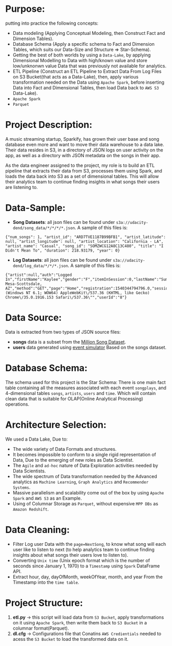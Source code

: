 # Purpose:
putting into practice the following concepts:
- Data modeling (Applying Conceptual Modeling, then Construct Fact and Dimension Tables).
- Database Schema (Apply a specific schema to Fact and Dimension Tables, which suits our Data-Size and Structure => Star-Schema).
- Getting the best of both worlds by using a `Data-Lake`, by applying Dimensional Modelling to Data with high/known value and store low/unknonwn value Data that was previously not available for analytics.
- ETL Pipeline (Construct an ETL Pipeline to Extract Data From Log Files on S3 Bucket(that acts as a Data-Lake), then, apply various transformation needed on the Data using `Apache Spark`, before inserting Data into Fact and Dimensional Tables, then load Data back to `AWS S3` Data-Lake).
- `Apache Spark`
- `Parquet`

# Project Description:
A music streaming startup, Sparkify, has grown their user base and song database even more and want to move their data warehouse to a data lake. Their data resides in S3, in a directory of JSON logs on user activity on the app, as well as a directory with JSON metadata on the songs in their app.

As the data engineer assigned to the project, my role is to build an ETL pipeline that extracts their data from S3, processes them using Spark, and loads the data back into S3 as a set of dimensional tables. This will allow their analytics team to continue finding insights in what songs their users are listening to.

# Data-Sample:
- **Song Datasets**: all json files can be found under `s3a://udacity-dend/song_data/*/*/*/*.json`. A sample of this files is:
```
{"num_songs": 1, "artist_id": "ARD7TVE1187B99BFB1", "artist_latitude": null, "artist_longitude": null, "artist_location": "California - LA", "artist_name": "Casual", "song_id": "SOMZWCG12A8C13C480", "title": "I Didn't Mean To", "duration": 218.93179, "year": 0}
```
- **Log Datasets**: all json files can be found under `s3a://udacity-dend/log_data/*/*/*.json`. A sample of this files is:
```
{"artist":null,"auth":"Logged In","firstName":"Kaylee","gender":"F","itemInSession":0,"lastName":"Summers","length":null,"level":"free","location":"Phoenix-Mesa-Scottsdale, AZ","method":"GET","page":"Home","registration":1540344794796.0,"sessionId":139,"song":null,"status":200,"ts":1541106106796,"userAgent":"\"Mozilla\/5.0 (Windows NT 6.1; WOW64) AppleWebKit\/537.36 (KHTML, like Gecko) Chrome\/35.0.1916.153 Safari\/537.36\"","userId":"8"}
```
# Data Source:
Data is extracted from two types of JSON source files: 
- **songs** data is a subset from the [Million Song Dataset](http://millionsongdataset.com/).
- **users** data generated using [event simulator](https://github.com/Interana/eventsim) Based on the songs dataset. 

# Database Schema:
The schema used for this project is the Star Schema: There is one main fact table containing all the measures associated with each event `songplays`, and 4-dimensional tables `songs`, `artists`, `users` and `time`. Which will contain clean data that is suitable for OLAP(Online Analytical Processing) operations. 

# Architecture Selection:
We used a Data Lake, Due to:
- The wide variety of Data Formats and structures.
- It becomes impossible to conform to a single rigid representation of Data, Due to the emerging of new roles as Data Scientist.
- The `Agile` and `ad-hoc` nature of Data Exploration activities needed by Data Scientists.
- The wide spectrum of Data transformation needed by the Advanced analytics as `Machine Learning`, `Graph Analytics` and `Recommender Systems`.
- Massive parallelism and scalability come out of the box by using `Apache Spark` and `AWS S3` as an Example.
- Using of Columnar Storage as `Parquet`, without expensive `MPP DBs` as `Amazon Redshift`.

# Data Cleaning:
- Filter Log user Data with the `page=NextSong`, to know what song will each user like to listen to next (to help analytics team to continue finding insights about what songs their users love to listen to).
- Converting `Unix time` (Unix epoch format which is the number of seconds since January 1, 1970) to a `Timestamp` using `Spark` DataFrame API.
- Extract hour, day, dayOfMonth, weekOfYear, month, and year From the Timestamp into the `time table`.

# Project Structure:
1. **etl.py** -> this script will load data from `S3 Bucket`, apply transformations on it using `Apache Spark`, then write them back to `S3 Bucket` in a columnar format(Parquet).
2. **dl.cfg** -> Configurations file that Conatins  `AWS Credientials` needed to acess the `S3 Bucket` to load the transformed data on it.
